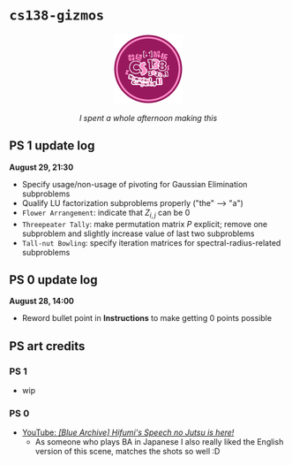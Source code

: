 # `cs138-gizmos`

<div align="center">

<img src="./assets/138_logo.png" width="25%" />

<i>I spent a whole afternoon making this</i>

</div>

## PS 1 update log

**August 29, 21:30**

- Specify usage/non-usage of pivoting for Gaussian Elimination subproblems
- Qualify LU factorization subproblems properly ("the" –> "a")
- `Flower Arrangement`: indicate that $`Z_{i,j}`$ can be $`0`$
- `Threepeater Tally`: make permutation matrix $`P`$ explicit; remove one subproblem and slightly increase value of last two subproblems
- `Tall-nut Bowling`: specify iteration matrices for spectral-radius-related subproblems

## PS 0 update log

**August 28, 14:00**

- Reword bullet point in **Instructions** to make getting $`0`$ points possible

## PS art credits

### PS 1

- wip

### PS 0

- [YouTube: _\[Blue Archive\] Hifumi's Speech no Jutsu is here!_](https://www.youtube.com/watch?v=xeMNQBdg-Wo)
  - As someone who plays BA in Japanese I also really liked the English version of this scene, matches the shots so well :D
